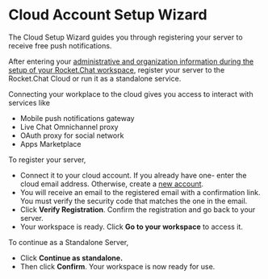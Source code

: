 # Cloud Account Setup Wizard

The Cloud Setup Wizard guides you through registering your server to receive free push notifications.

After entering your [administrative and organization information during the setup of your Rocket.Chat workspace](../../setup-and-configure/accessing-your-workspace/rocket.chat-setup-wizard.md#setup-wizard), register your server to the Rocket.Chat Cloud or run it as a standalone service.

Connecting your workplace to the cloud gives you access to interact with services like

* Mobile push notifications gateway
* Live Chat Omnichannel proxy
* OAuth proxy for social network
* Apps Marketplace

To register your server,

* Connect it to your cloud account. If you already have one- enter the cloud email address. Otherwise, create a [new account](https://docs.rocket.chat/rocket.chat-saas/cloud-account/create-new-cloud-account).
* You will receive an email to the registered email with a confirmation link. You must verify the security code that matches the one in the email.
* Click **Verify Registration**. Confirm the registration and go back to your server.
* Your workspace is ready. Click **Go to your workspace** to access it.

To continue as a Standalone Server,

* Click **Continue as standalone.**
* Then click **Confirm**. Your workspace is now ready for use.
